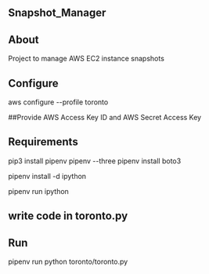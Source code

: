 ## Snapshot_Manager

## About
Project to manage AWS EC2 instance snapshots

## Configure
aws configure --profile toronto

##Provide AWS Access Key ID and AWS Secret Access Key

## Requirements
pip3 install pipenv
pipenv --three
pipenv install boto3

pipenv install -d ipython

pipenv run ipython

## write code in toronto.py

## Run
pipenv run python toronto/toronto.py
